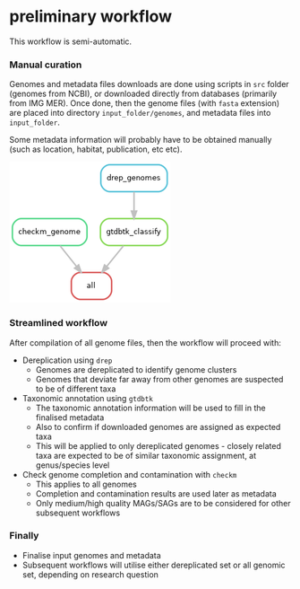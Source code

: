 # preliminary workflow

This workflow is semi-automatic.

### Manual curation
Genomes and metadata files downloads are done using scripts in `src` folder (genomes from NCBI), or downloaded directly from databases (primarily from IMG MER). Once done, then the genome files (with `fasta` extension) are placed into directory `input_folder/genomes`, and metadata files into `input_folder`.

Some metadata information will probably have to be obtained manually (such as location, habitat, publication, etc etc).

![Overall workflow](src/graph_rulegraph.png)

### Streamlined workflow
After compilation of all genome files, then the workflow will proceed with:
- Dereplication using `drep`
	- Genomes are dereplicated to identify genome clusters
	- Genomes that deviate far away from other genomes are suspected to be of different taxa
- Taxonomic annotation using `gtdbtk`
	- The taxonomic annotation information will be used to fill in the finalised metadata
	- Also to confirm if downloaded genomes are assigned as expected taxa
	- This will be applied to only dereplicated genomes - closely related taxa are expected to be of similar taxonomic assignment, at genus/species level
- Check genome completion and contamination with `checkm`
	- This applies to all genomes
	- Completion and contamination results are used later as metadata
	- Only medium/high quality MAGs/SAGs are to be considered for other subsequent workflows

### Finally
- Finalise input genomes and metadata
- Subsequent workflows will utilise either dereplicated set or all genomic set, depending on research question